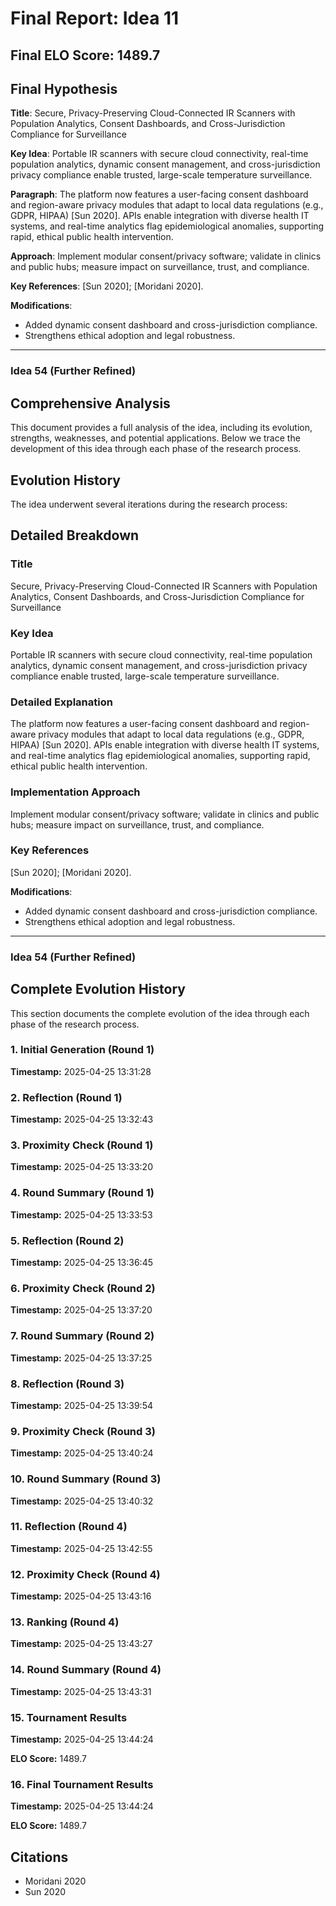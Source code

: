 # Final Report: Idea 11

## Final ELO Score: 1489.7

## Final Hypothesis

**Title**: Secure, Privacy-Preserving Cloud-Connected IR Scanners with Population Analytics, Consent Dashboards, and Cross-Jurisdiction Compliance for Surveillance

**Key Idea**: Portable IR scanners with secure cloud connectivity, real-time population analytics, dynamic consent management, and cross-jurisdiction privacy compliance enable trusted, large-scale temperature surveillance.

**Paragraph**: The platform now features a user-facing consent dashboard and region-aware privacy modules that adapt to local data regulations (e.g., GDPR, HIPAA) [Sun 2020]. APIs enable integration with diverse health IT systems, and real-time analytics flag epidemiological anomalies, supporting rapid, ethical public health intervention.

**Approach**: Implement modular consent/privacy software; validate in clinics and public hubs; measure impact on surveillance, trust, and compliance.

**Key References**: [Sun 2020]; [Moridani 2020].

**Modifications**:
- Added dynamic consent dashboard and cross-jurisdiction compliance.
- Strengthens ethical adoption and legal robustness.

---

### Idea 54 (Further Refined)

## Comprehensive Analysis

This document provides a full analysis of the idea, including its evolution, strengths, weaknesses, and potential applications. Below we trace the development of this idea through each phase of the research process.

## Evolution History

The idea underwent several iterations during the research process:

## Detailed Breakdown

### Title

Secure, Privacy-Preserving Cloud-Connected IR Scanners with Population Analytics, Consent Dashboards, and Cross-Jurisdiction Compliance for Surveillance

### Key Idea

Portable IR scanners with secure cloud connectivity, real-time population analytics, dynamic consent management, and cross-jurisdiction privacy compliance enable trusted, large-scale temperature surveillance.

### Detailed Explanation

The platform now features a user-facing consent dashboard and region-aware privacy modules that adapt to local data regulations (e.g., GDPR, HIPAA) [Sun 2020]. APIs enable integration with diverse health IT systems, and real-time analytics flag epidemiological anomalies, supporting rapid, ethical public health intervention.

### Implementation Approach

Implement modular consent/privacy software; validate in clinics and public hubs; measure impact on surveillance, trust, and compliance.

### Key References

[Sun 2020]; [Moridani 2020].

**Modifications**:
- Added dynamic consent dashboard and cross-jurisdiction compliance.
- Strengthens ethical adoption and legal robustness.

---

### Idea 54 (Further Refined)

## Complete Evolution History

This section documents the complete evolution of the idea through each phase of the research process.

### 1. Initial Generation (Round 1)
**Timestamp:** 2025-04-25 13:31:28



### 2. Reflection (Round 1)
**Timestamp:** 2025-04-25 13:32:43



### 3. Proximity Check (Round 1)
**Timestamp:** 2025-04-25 13:33:20



### 4. Round Summary (Round 1)
**Timestamp:** 2025-04-25 13:33:53



### 5. Reflection (Round 2)
**Timestamp:** 2025-04-25 13:36:45



### 6. Proximity Check (Round 2)
**Timestamp:** 2025-04-25 13:37:20



### 7. Round Summary (Round 2)
**Timestamp:** 2025-04-25 13:37:25



### 8. Reflection (Round 3)
**Timestamp:** 2025-04-25 13:39:54



### 9. Proximity Check (Round 3)
**Timestamp:** 2025-04-25 13:40:24



### 10. Round Summary (Round 3)
**Timestamp:** 2025-04-25 13:40:32



### 11. Reflection (Round 4)
**Timestamp:** 2025-04-25 13:42:55



### 12. Proximity Check (Round 4)
**Timestamp:** 2025-04-25 13:43:16



### 13. Ranking (Round 4)
**Timestamp:** 2025-04-25 13:43:27



### 14. Round Summary (Round 4)
**Timestamp:** 2025-04-25 13:43:31



### 15. Tournament Results
**Timestamp:** 2025-04-25 13:44:24

**ELO Score:** 1489.7



### 16. Final Tournament Results
**Timestamp:** 2025-04-25 13:44:24

**ELO Score:** 1489.7



## Citations

- Moridani 2020
- Sun 2020
